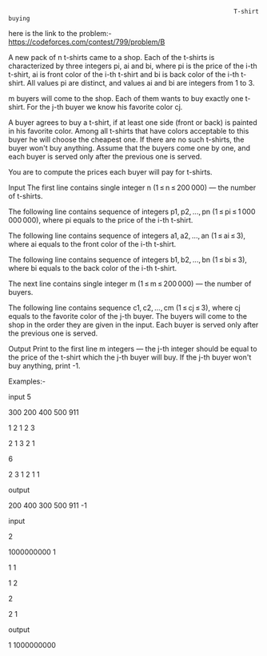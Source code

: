                                                                    T-shirt buying
  here is the link to the problem:-https://codeforces.com/contest/799/problem/B




A new pack of n t-shirts came to a shop. Each of the t-shirts is characterized by three integers pi, ai and bi, where pi is the price of the i-th t-shirt, ai is front color of the i-th t-shirt and bi is back color of the i-th t-shirt. All values pi are distinct, and values ai and bi are integers from 1 to 3.

m buyers will come to the shop. Each of them wants to buy exactly one t-shirt. For the j-th buyer we know his favorite color cj.

A buyer agrees to buy a t-shirt, if at least one side (front or back) is painted in his favorite color. Among all t-shirts that have colors acceptable to this buyer he will choose the cheapest one. If there are no such t-shirts, the buyer won't buy anything. Assume that the buyers come one by one, and each buyer is served only after the previous one is served.

You are to compute the prices each buyer will pay for t-shirts.

Input
The first line contains single integer n (1 ≤ n ≤ 200 000) — the number of t-shirts.

The following line contains sequence of integers p1, p2, ..., pn (1 ≤ pi ≤ 1 000 000 000), where pi equals to the price of the i-th t-shirt.

The following line contains sequence of integers a1, a2, ..., an (1 ≤ ai ≤ 3), where ai equals to the front color of the i-th t-shirt.

The following line contains sequence of integers b1, b2, ..., bn (1 ≤ bi ≤ 3), where bi equals to the back color of the i-th t-shirt.

The next line contains single integer m (1 ≤ m ≤ 200 000) — the number of buyers.

The following line contains sequence c1, c2, ..., cm (1 ≤ cj ≤ 3), where cj equals to the favorite color of the j-th buyer. The buyers will come to the shop in the order they are given in the input. Each buyer is served only after the previous one is served.

Output
Print to the first line m integers — the j-th integer should be equal to the price of the t-shirt which the j-th buyer will buy. If the j-th buyer won't buy anything, print -1.



Examples:-

input
5

300 200 400 500 911

1 2 1 2 3

2 1 3 2 1

6

2 3 1 2 1 1

output

200 400 300 500 911 -1


input

2

1000000000 1

1 1

1 2

2

2 1


output

1 1000000000 

